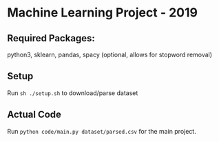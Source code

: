 # Machine Learning Project - 2019
## Required Packages: 

python3, sklearn, pandas, spacy (optional, allows for stopword removal)

## Setup
  Run `sh ./setup.sh` to download/parse dataset
## Actual Code
  Run `python code/main.py dataset/parsed.csv` for the main project.
